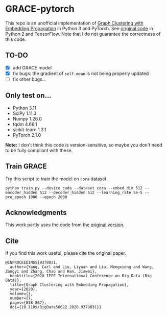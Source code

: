 # GRACE-pytorch
This repo is an unofficial implementation of [Graph Clustering with Embedding Propagation](https://cs.emory.edu/~jyang71/files/grace.pdf) in Python 3 and PyTorch. See [original code](https://github.com/yangji9181/GRACE) in Python 2 and TensorFlow. Note that I do not guarantee the correctness of this code.


## TO-DO

- [x] add GRACE model
- [x] fix bugs: the gradient of `self.mean` is not being properly updated
- [ ] fix other bugs...

## Only test on...

- Python 3.11
- SciPy 1.11.3
- Numpy 1.26.0
- tqdm 4.66.1
- scikit-learn 1.3.1
- PyTorch 2.1.0

**Note:** I don't think this code is version-sensitive, so maybe you don't need to be fully compliant with these.


## Train GRACE

Try this script to train the model on `cora` dataset.
```shell
python train.py --device cuda --dataset cora --embed_dim 512 --encoder_hidden 512 --decoder_hidden 512 --learning_rate 5e-5 --pre_epoch 1000 --epoch 2000
```

## Acknowledgments

This work partly uses the code from the [original version](https://github.com/yangji9181/GRACE).

## Cite

If you find this work useful, please cite the original paper.
```
@INPROCEEDINGS{9378031,
  author={Yang, Carl and Liu, Liyuan and Liu, Mengxiong and Wang, Zongyi and Zhang, Chao and Han, Jiawei},
  booktitle={2020 IEEE International Conference on Big Data (Big Data)}, 
  title={Graph Clustering with Embedding Propagation}, 
  year={2020},
  volume={},
  number={},
  pages={858-867},
  doi={10.1109/BigData50022.2020.9378031}}
```
